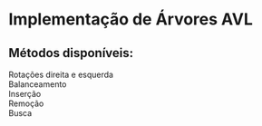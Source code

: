 # Implementação de Árvores AVL
<h2>Métodos disponíveis:<br /> </h2>
  Rotações direita e esquerda <br />
  Balanceamento <br />
  Inserção <br />
  Remoção <br />
  Busca
